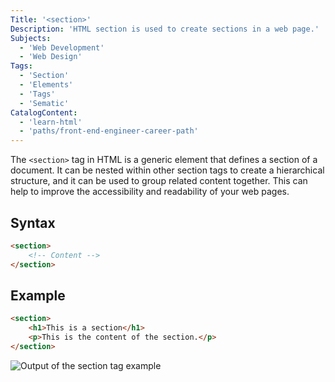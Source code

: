 ```yaml
---
Title: '<section>'
Description: 'HTML section is used to create sections in a web page.'
Subjects:
  - 'Web Development'
  - 'Web Design'
Tags:
  - 'Section'
  - 'Elements'
  - 'Tags'
  - 'Sematic'
CatalogContent:
  - 'learn-html'
  - 'paths/front-end-engineer-career-path'
---
```


The `<section>` tag in HTML is a generic element that defines a section of a document. It can be nested within other section tags to create a hierarchical structure, and it can be used to group related content together. This can help to improve the accessibility and readability of your web pages.

## Syntax

```html
<section>
    <!-- Content -->
</section>
```

## Example

```html
<section>
    <h1>This is a section</h1>
    <p>This is the content of the section.</p>
</section>
```

![Output of the section tag example](https://raw.githubusercontent.com/Codecademy/docs/main/media/html-section-example.png)
